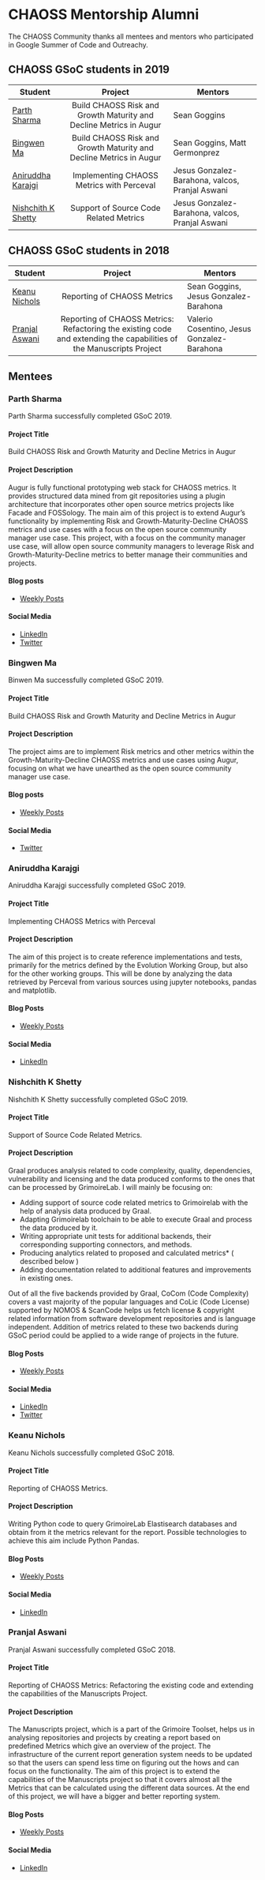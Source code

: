 

# CHAOSS Mentorship Alumni

The CHAOSS Community thanks all mentees and mentors who participated in Google Summer of Code and Outreachy.


## CHAOSS GSoC students in 2019

|Student|Project|Mentors|
|-------|:-----:|-------|
|[Parth Sharma](#parth-sharma)|Build CHAOSS Risk and Growth Maturity and Decline Metrics in Augur|Sean Goggins|
|[Bingwen Ma](#bingwen-ma)|Build CHAOSS Risk and Growth Maturity and Decline Metrics in Augur|Sean Goggins, Matt Germonprez|
|[Aniruddha Karajgi](#aniruddha-karajgi)|Implementing CHAOSS Metrics with Perceval|Jesus Gonzalez-Barahona, valcos, Pranjal Aswani|
|[Nishchith K Shetty](#nishchith-k-shetty)|Support of Source Code Related Metrics|Jesus Gonzalez-Barahona, valcos, Pranjal Aswani|


## CHAOSS GSoC students in 2018

|Student|Project|Mentors|
|-------|:-----:|-------|
|[Keanu Nichols](#keanu-nichols)|Reporting of CHAOSS Metrics|Sean Goggins, Jesus Gonzalez-Barahona|
|[Pranjal Aswani](#pranjal-aswani)|Reporting of CHAOSS Metrics: Refactoring the existing code and extending the capabilities of the Manuscripts Project|Valerio Cosentino, Jesus Gonzalez-Barahona|


## Mentees



### Parth Sharma

Parth Sharma successfully completed GSoC 2019.


#### Project Title 

Build CHAOSS Risk and Growth Maturity and Decline Metrics in Augur


#### Project Description

Augur is fully functional prototyping web stack for CHAOSS metrics. It provides structured data mined from git repositories using a plugin architecture that incorporates other open source metrics projects like Facade and FOSSology. The main aim of this project is to extend Augur’s functionality by implementing Risk and Growth-Maturity-Decline CHAOSS metrics and use cases with a focus on the open source community manager use case. This project, with a focus on the community manager use case, will allow open source community managers to leverage Risk and Growth-Maturity-Decline metrics to better manage their communities and projects.


#### Blog posts

* [Weekly Posts](https://parthsharma2.github.io/posts)


#### Social Media

* [LinkedIn](https://www.linkedin.com/in/parthsharma2)
* [Twitter](https://twitter.com/parthshar2)


### Bingwen Ma

Binwen Ma successfully completed GSoC 2019.


#### Project Title 

Build CHAOSS Risk and Growth Maturity and Decline Metrics in Augur


#### Project Description

The project aims are to implement Risk metrics and other metrics within the Growth-Maturity-Decline CHAOSS metrics and use cases using Augur, focusing on what we have unearthed as the open source community manager use case.


#### Blog posts

* [Weekly Posts](https://blog.bing0ne.com/gsoc-final)


#### Social Media

* [Twitter](https://twitter.com/bing0ne)


### Aniruddha Karajgi

Aniruddha Karajgi successfully completed GSoC 2019.


#### Project Title 

Implementing CHAOSS Metrics with Perceval


#### Project Description

The aim of this project is to create reference implementations and tests, primarily for the metrics defined by the Evolution Working Group, but also for the other working groups. This will be done by analyzing the data retrieved by Perceval from various sources using jupyter notebooks, pandas and matplotlib.


#### Blog Posts

* [Weekly Posts](https://polaris000.github.io/blog/final_report)


#### Social Media

* [LinkedIn](https://www.linkedin.com/in/polaris000)


### Nishchith K Shetty

Nishchith K Shetty successfully completed GSoC 2019.


#### Project Title

Support of Source Code Related Metrics.


#### Project Description

Graal produces analysis related to code complexity, quality, dependencies, vulnerability and licensing and the data produced conforms to the ones that can be processed by GrimoireLab. I will mainly be focusing on:

* Adding support of source code related metrics to Grimoirelab with the help of analysis data produced by Graal.
* Adapting Grimoirelab toolchain to be able to execute Graal and process the data produced by it.
* Writing appropriate unit tests for additional backends, their corresponding supporting connectors, and methods.
* Producing analytics related to proposed and calculated metrics* ( described below )
* Adding documentation related to additional features and improvements in existing ones.

Out of all the five backends provided by Graal, CoCom (Code Complexity) covers a vast majority of the popular languages and CoLic (Code License) supported by NOMOS & ScanCode helps us fetch license & copyright related information from software development repositories and is language independent. Addition of metrics related to these two backends during GSoC period could be applied to a wide range of projects in the future.


#### Blog Posts

* [Weekly Posts](https://nishchith.com//20blog19/08/coding-period-3-11.html)


#### Social Media

* [LinkedIn](https://www.linkedin.com/in/inishchith/)
* [Twitter](https://twitter.com/inishchith)


### Keanu Nichols

Keanu Nichols successfully completed GSoC 2018.


#### Project Title

Reporting of CHAOSS Metrics.


#### Project Description

Writing Python code to query GrimoireLab Elastisearch databases and obtain from it the metrics relevant for the report. Possible technologies to achieve this aim include Python Pandas.


#### Blog Posts

* [Weekly Posts](https://kmn5409.github.io/keanu-nichols/gsoc/2018/08/10/gsoc-Week-14.html)


#### Social Media

* [LinkedIn](https://www.linkedin.com/in/keanu-nichols/)


### Pranjal Aswani

Pranjal Aswani successfully completed GSoC 2018.


#### Project Title

Reporting of CHAOSS Metrics: Refactoring the existing code and extending the capabilities of the Manuscripts Project.


#### Project Description

The Manuscripts project, which is a part of the Grimoire Toolset, helps us in analysing repositories and projects by creating a report based on predefined Metrics which give an overview of the project. The infrastructure of the current report generation system needs to be updated so that the users can spend less time on figuring out the hows and can focus on the functionality. The aim of this project is to extend the capabilities of the Manuscripts project so that it covers almost all the Metrics that can be calculated using the different data sources. At the end of this project, we will have a bigger and better reporting system.


#### Blog Posts

* [Weekly Posts](https://aswanipranjal.github.io/posts/page/2/)


#### Social Media

* [LinkedIn](https://www.linkedin.com/in/pranjalaswani/)
